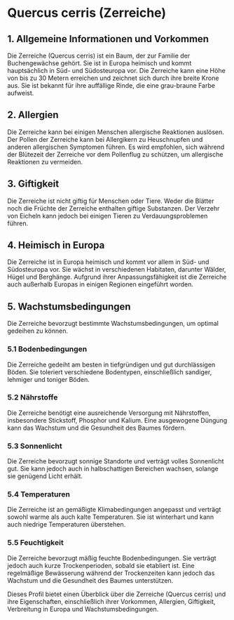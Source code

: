 # Quercus cerris (Zerreiche)

## 1. Allgemeine Informationen und Vorkommen
Die Zerreiche (Quercus cerris) ist ein Baum, der zur Familie der Buchengewächse gehört. Sie ist in Europa heimisch und kommt hauptsächlich in Süd- und Südosteuropa vor. Die Zerreiche kann eine Höhe von bis zu 30 Metern erreichen und zeichnet sich durch ihre breite Krone aus. Sie ist bekannt für ihre auffällige Rinde, die eine grau-braune Farbe aufweist.

## 2. Allergien
Die Zerreiche kann bei einigen Menschen allergische Reaktionen auslösen. Der Pollen der Zerreiche kann bei Allergikern zu Heuschnupfen und anderen allergischen Symptomen führen. Es wird empfohlen, sich während der Blütezeit der Zerreiche vor dem Pollenflug zu schützen, um allergische Reaktionen zu vermeiden.

## 3. Giftigkeit
Die Zerreiche ist nicht giftig für Menschen oder Tiere. Weder die Blätter noch die Früchte der Zerreiche enthalten giftige Substanzen. Der Verzehr von Eicheln kann jedoch bei einigen Tieren zu Verdauungsproblemen führen.

## 4. Heimisch in Europa
Die Zerreiche ist in Europa heimisch und kommt vor allem in Süd- und Südosteuropa vor. Sie wächst in verschiedenen Habitaten, darunter Wälder, Hügel und Berghänge. Aufgrund ihrer Anpassungsfähigkeit ist die Zerreiche auch außerhalb Europas in einigen Regionen eingeführt worden.

## 5. Wachstumsbedingungen
Die Zerreiche bevorzugt bestimmte Wachstumsbedingungen, um optimal gedeihen zu können.

### 5.1 Bodenbedingungen
Die Zerreiche gedeiht am besten in tiefgründigen und gut durchlässigen Böden. Sie toleriert verschiedene Bodentypen, einschließlich sandiger, lehmiger und toniger Böden.

### 5.2 Nährstoffe
Die Zerreiche benötigt eine ausreichende Versorgung mit Nährstoffen, insbesondere Stickstoff, Phosphor und Kalium. Eine ausgewogene Düngung kann das Wachstum und die Gesundheit des Baumes fördern.

### 5.3 Sonnenlicht
Die Zerreiche bevorzugt sonnige Standorte und verträgt volles Sonnenlicht gut. Sie kann jedoch auch in halbschattigen Bereichen wachsen, solange sie genügend Licht erhält.

### 5.4 Temperaturen
Die Zerreiche ist an gemäßigte Klimabedingungen angepasst und verträgt sowohl warme als auch kalte Temperaturen. Sie ist winterhart und kann auch niedrige Temperaturen überstehen.

### 5.5 Feuchtigkeit
Die Zerreiche bevorzugt mäßig feuchte Bodenbedingungen. Sie verträgt jedoch auch kurze Trockenperioden, sobald sie etabliert ist. Eine regelmäßige Bewässerung während der Trockenzeiten kann jedoch das Wachstum und die Gesundheit des Baumes unterstützen.

Dieses Profil bietet einen Überblick über die Zerreiche (Quercus cerris) und ihre Eigenschaften, einschließlich ihrer Vorkommen, Allergien, Giftigkeit, Verbreitung in Europa und Wachstumsbedingungen.
